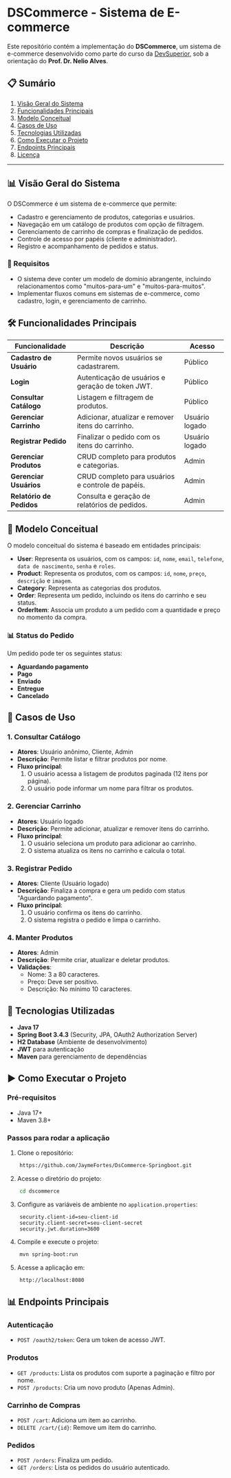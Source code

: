 # DSCommerce - Sistema de E-commerce

Este repositório contém a implementação do **DSCommerce**, um sistema de e-commerce desenvolvido como parte do curso da [DevSuperior](https://devsuperior.com.br), sob a orientação do **Prof. Dr. Nelio Alves**.

## 📋 Sumário

1. [Visão Geral do Sistema](#-visão-geral-do-sistema)
2. [Funcionalidades Principais](#-funcionalidades-principais)
3. [Modelo Conceitual](#-modelo-conceitual)
4. [Casos de Uso](#-casos-de-uso)
5. [Tecnologias Utilizadas](#-tecnologias-utilizadas)
6. [Como Executar o Projeto](#-como-executar-o-projeto)
7. [Endpoints Principais](#-endpoints-principais)
8. [Licença](#-licença)

---

## 📊 Visão Geral do Sistema

O DSCommerce é um sistema de e-commerce que permite:

- Cadastro e gerenciamento de produtos, categorias e usuários.
- Navegação em um catálogo de produtos com opção de filtragem.
- Gerenciamento de carrinho de compras e finalização de pedidos.
- Controle de acesso por papéis (cliente e administrador).
- Registro e acompanhamento de pedidos e status.

### 📌 Requisitos

- O sistema deve conter um modelo de domínio abrangente, incluindo relacionamentos como "muitos-para-um" e "muitos-para-muitos".
- Implementar fluxos comuns em sistemas de e-commerce, como cadastro, login, e gerenciamento de carrinho.

## 🛠️ Funcionalidades Principais

| Funcionalidade          | Descrição                                              | Acesso         |
|-------------------------|-------------------------------------------------------|----------------|
| **Cadastro de Usuário** | Permite novos usuários se cadastrarem.                | Público       |
| **Login**               | Autenticação de usuários e geração de token JWT.      | Público       |
| **Consultar Catálogo**  | Listagem e filtragem de produtos.                     | Público       |
| **Gerenciar Carrinho**  | Adicionar, atualizar e remover itens do carrinho.     | Usuário logado|
| **Registrar Pedido**    | Finalizar o pedido com os itens do carrinho.          | Usuário logado|
| **Gerenciar Produtos**  | CRUD completo para produtos e categorias.             | Admin         |
| **Gerenciar Usuários**  | CRUD completo para usuários e controle de papéis.     | Admin         |
| **Relatório de Pedidos**| Consulta e geração de relatórios de pedidos.          | Admin         |

## 📐 Modelo Conceitual

O modelo conceitual do sistema é baseado em entidades principais:

- **User**: Representa os usuários, com os campos: `id`, `nome`, `email`, `telefone`, `data de nascimento`, `senha` e `roles`.
- **Product**: Representa os produtos, com os campos: `id`, `nome`, `preço`, `descrição` e `imagem`.
- **Category**: Representa as categorias dos produtos.
- **Order**: Representa um pedido, incluindo os itens do carrinho e seu status.
- **OrderItem**: Associa um produto a um pedido com a quantidade e preço no momento da compra.

### 📊 Status do Pedido

Um pedido pode ter os seguintes status:

- **Aguardando pagamento**
- **Pago**
- **Enviado**
- **Entregue**
- **Cancelado**

## 📖 Casos de Uso

### 1. Consultar Catálogo

- **Atores**: Usuário anônimo, Cliente, Admin
- **Descrição**: Permite listar e filtrar produtos por nome.
- **Fluxo principal**:
    1. O usuário acessa a listagem de produtos paginada (12 itens por página).
    2. O usuário pode informar um nome para filtrar os produtos.

### 2. Gerenciar Carrinho

- **Atores**: Usuário logado
- **Descrição**: Permite adicionar, atualizar e remover itens do carrinho.
- **Fluxo principal**:
    1. O usuário seleciona um produto para adicionar ao carrinho.
    2. O sistema atualiza os itens no carrinho e calcula o total.

### 3. Registrar Pedido

- **Atores**: Cliente (Usuário logado)
- **Descrição**: Finaliza a compra e gera um pedido com status "Aguardando pagamento".
- **Fluxo principal**:
    1. O usuário confirma os itens do carrinho.
    2. O sistema registra o pedido e limpa o carrinho.

### 4. Manter Produtos

- **Atores**: Admin
- **Descrição**: Permite criar, atualizar e deletar produtos.
- **Validações**:
    - Nome: 3 a 80 caracteres.
    - Preço: Deve ser positivo.
    - Descrição: No mínimo 10 caracteres.

## 🧰 Tecnologias Utilizadas

- **Java 17**
- **Spring Boot 3.4.3** (Security, JPA, OAuth2 Authorization Server)
- **H2 Database** (Ambiente de desenvolvimento)
- **JWT** para autenticação
- **Maven** para gerenciamento de dependências

## ▶️ Como Executar o Projeto

### Pré-requisitos

- Java 17+
- Maven 3.8+

### Passos para rodar a aplicação

1. Clone o repositório:

```bash
    https://github.com/JaymeFortes/DsCommerce-Springboot.git
```

2. Acesse o diretório do projeto:

```bash
    cd dscommerce
```

3. Configure as variáveis de ambiente no `application.properties`:

```properties
    security.client-id=seu-client-id
    security.client-secret=seu-client-secret
    security.jwt.duration=3600
```

4. Compile e execute o projeto:

```bash
    mvn spring-boot:run
```

5. Acesse a aplicação em:

```
    http://localhost:8080
```

## 📊 Endpoints Principais

### Autenticação

- `POST /oauth2/token`: Gera um token de acesso JWT.

### Produtos

- `GET /products`: Lista os produtos com suporte a paginação e filtro por nome.
- `POST /products`: Cria um novo produto (Apenas Admin).

### Carrinho de Compras

- `POST /cart`: Adiciona um item ao carrinho.
- `DELETE /cart/{id}`: Remove um item do carrinho.

### Pedidos

- `POST /orders`: Finaliza um pedido.
- `GET /orders`: Lista os pedidos do usuário autenticado.


